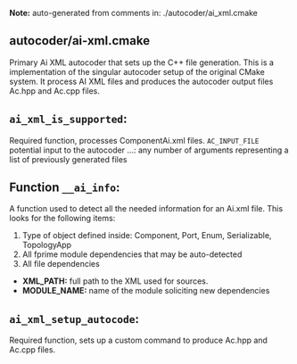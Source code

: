 **Note:** auto-generated from comments in: ./autocoder/ai_xml.cmake

## autocoder/ai-xml.cmake

Primary Ai XML autocoder that sets up the C++ file generation. This is a implementation of the singular autocoder
setup of the original CMake system. It process AI XML files and produces the autocoder output files Ac.hpp and
Ac.cpp files.


## `ai_xml_is_supported`:

Required function, processes ComponentAi.xml files.
`AC_INPUT_FILE` potential input to the autocoder
...: any number of arguments representing a list of previously generated files


## Function `__ai_info`:

A function used to detect all the needed information for an Ai.xml file. This looks for the following items:
 1. Type of object defined inside: Component, Port, Enum, Serializable, TopologyApp
 2. All fprime module dependencies that may be auto-detected
 3. All file dependencies

- **XML_PATH:** full path to the XML used for sources.
- **MODULE_NAME:** name of the module soliciting new dependencies


## `ai_xml_setup_autocode`:

Required function, sets up a custom command to produce Ac.hpp and Ac.cpp files.


